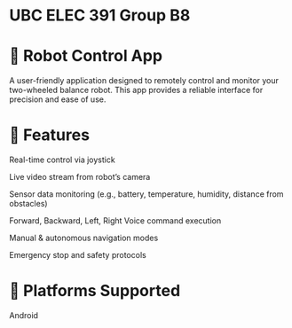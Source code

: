 # UBC ELEC 391 Group B8

# 🤖 Robot Control App
A user-friendly application designed to remotely control and monitor your two-wheeled balance robot. This app provides a reliable interface for precision and ease of use.

# 🚀 Features
Real-time control via joystick

Live video stream from robot’s camera

Sensor data monitoring (e.g., battery, temperature, humidity, distance from obstacles)

Forward, Backward, Left, Right Voice command execution

Manual & autonomous navigation modes

Emergency stop and safety protocols

# 📱 Platforms Supported
 Android
